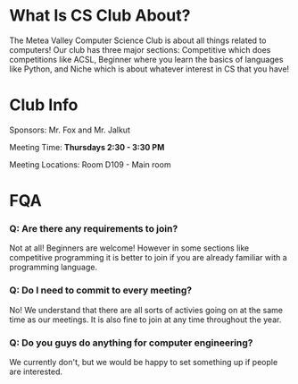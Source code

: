 # What Is CS Club About?
The Metea Valley Computer Science Club is about all things related to computers! Our club has three major sections: Competitive which does competitions like ACSL, Beginner where you learn the basics of languages like Python, and Niche which is about whatever interest in CS that you have! 

# Club Info
Sponsors: Mr. Fox and Mr. Jalkut 

Meeting Time: **Thursdays 2:30 - 3:30 PM**

Meeting Locations: Room D109 - Main room


# FQA
### Q: Are there any requirements to join?
Not at all! Beginners are welcome!  However in some sections like competitive programming it is better to join if you are already familiar with a programming language.

### Q: Do I need to commit to every meeting?
No! We understand that there are all sorts of activies going on at the same time as our meetings. It is also fine to join at any time throughout the year.

### Q: Do you guys do anything for computer engineering? 
We currently don't, but we would be happy to set something up if people are interested.

